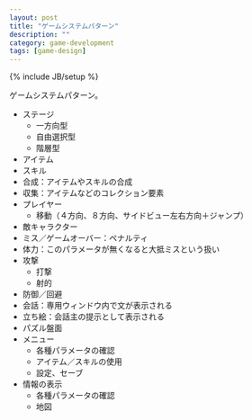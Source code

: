 ```yaml
---
layout: post
title: "ゲームシステムパターン"
description: ""
category: game-development
tags: [game-design]
---
```

{% include JB/setup %}

ゲームシステムパターン。

- ステージ
    - 一方向型
    - 自由選択型
    - 階層型
- アイテム
- スキル
- 合成：アイテムやスキルの合成
- 収集：アイテムなどのコレクション要素
- プレイヤー
    - 移動（４方向、８方向、サイドビュー左右方向＋ジャンプ）
- 敵キャラクター
- ミス／ゲームオーバー：ペナルティ
- 体力：このパラメータが無くなると大抵ミスという扱い
- 攻撃
    - 打撃
    - 射的
- 防御／回避
- 会話：専用ウィンドウ内で文が表示される
- 立ち絵：会話主の提示として表示される
- パズル盤面
- メニュー
    - 各種パラメータの確認
    - アイテム／スキルの使用
    - 設定、セーブ
- 情報の表示
    - 各種パラメータの確認
    - 地図
